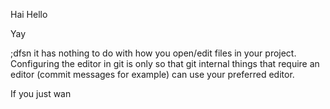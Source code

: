 Hai Hello


Yay

;dfsn
it has nothing to do with how you open/edit files in your project. Configuring the editor in git
 is only so that git internal things that require an editor (commit messages for example) can use your preferred editor.

If you just wan